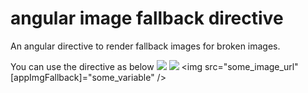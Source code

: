 # angular image fallback directive

An angular directive to render fallback images for broken images.

You can use the directive as below
<img src="some_image_url" appImgFallback />
<img src="some_image_url" appImgFallback="fallback_image_url" />
<img src="some_image_url" [appImgFallback]="some_variable" />
